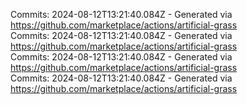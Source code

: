 Commits: 2024-08-12T13:21:40.084Z - Generated via https://github.com/marketplace/actions/artificial-grass
<br>
Commits: 2024-08-12T13:21:40.084Z - Generated via https://github.com/marketplace/actions/artificial-grass
<br>
Commits: 2024-08-12T13:21:40.084Z - Generated via https://github.com/marketplace/actions/artificial-grass
<br>
Commits: 2024-08-12T13:21:40.084Z - Generated via https://github.com/marketplace/actions/artificial-grass
<br>
